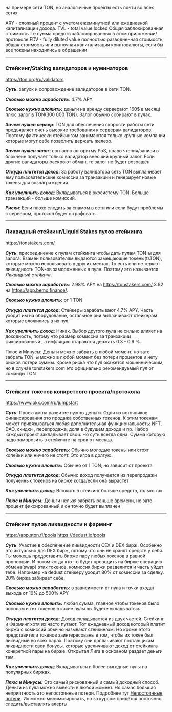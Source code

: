 на примере сети TON, но аналогичные проекты есть почти во всех сетях

ARY - сложный процент с учетом ежеминутной или ежедневной капитализации дохода.
TVL - total value locked Общая заблокированная стоимость т е сумма средств заблокированных в этом приложении/протоколе
FDV - fully diluted value полностью разводненная стоимость, общая стоимость или рыночная капитализация криптовалюты, если бы все токены находились в обращении

------
### Стейкинг/Staking валидаторов и нуминаторов
https://ton.org/ru/validators

***Суть***: запуск и сопровождение валидаторов в сети TON.

***Сколько можно заработать***: 4.7% APY. 

***Сколько нужно вложить:*** деньги на аренду сервера(от 160$ в месяц) плюс залог в TON(300 000 TON). Залог обычно собирают в пулах.  

***Зачем нужен сервер***: TON для обеспечения скорости работы сети предъявляет очень высокие требования к серверам валидаторов. Поэтому фактически стейкингом занимаются только крупные компании которые могут себе позволить держать железо.

***Зачем нужен залог***: согласно алгоритму PoS, право чтения/записи в блокчеин получает только валидатор внесший крупный залог. Если другие валидаторы раскроют обман, то залог не будет возращён.

***Откуда платится доход***: За работу валидатора сеть TON выплачивает ему пользовательские комиссии за транзакции и генерирует новые токены для вознаграждения. 

***Как увеличить доход***: Вкладываться в экосистему TON. Больше транзакций - больше комиссий.  

***Риски***: Если плохо следить за спамом в сети или если будут проблемы с сервером, протокол будет штрафовать. 

-----
### Ликвидный стейкинг/Liquid Stakes пулов стейкинга
https://tonstakers.com/

***Суть***: присоединение к пулам стейкинга чтобы дать пулам TON-ы для залога. Взамен пользователям выдаются замещающие токены(tsTON), которые можно использовать в других местах. То есть они не теряют ликвидность TON-ов замороженных в пуле. Поэтому это называется *Ликвидный стейкинг*. 

***Сколько можно заработать***: 2.98% APY на https://tonstakers.com/  3.92 на https://app.bemo.finance/.  

***Сколько нужно вложить:*** от 1 TON

***Откуда платится доход***: Стейкеры зарабатывают 4.7% APY. Часть уходит им на оборудование, остальное они выплачивают стейкерам которые вложились в их пул.

***Как увеличить доход***: Никак. Выбор другого пула не сильно влияет на доходность, потому что размер комиссии за транзакции фиксированный , а инфляцию стараются держать 0.3 - 0.6 %.

Плюс и Минусы: Деньги можно забрать в любой момент, но зато забрать TON-ы можно в любой момент без потери процентов и нету рисков потери суммы. Кроме риска что пул окажется мошенническим, но в случае tonstakers.com это официально рекомендуемый пул от команды TON

-----
### Стейкинг токенов конкретного проекта/протокола
https://www.okx.com/ru/jumpstart

***Суть***: Проектам на развитие нужны деньги. Одни из источников финансирования это продажа собственных токенов. К этим токенам может привязываться любая дополнительная функциональность: NFT, DAO, скидки , перепродажа, доля в будущем доходе и пр. Набор каждый проект закладывает свой.  Но суть всегда одна.  Сумма которую надо заморозить в стейкинге на срок от месяца.  

***Сколько можно заработать***: Обычно молодые токены или стоят копейки или ничего не стоят. Это игра в долгую.

***Сколько нужно вложить:*** Обычно от 1 TON, но зависит от проекта

***Откуда платится доход***: Обычно доход получается из перепродажи полученных токенов на бирже когда/если она вырастет

***Как увеличить доход***: Вложить в стейкинг больше средств, только так.

***Плюс и Минусы:*** Деньги нельзя забрать раньше времени, но зато процент фиксированный и он точно будет выплачен

-----

### Стейкинг пулов ликвидности и фарминг
https://app.ston.fi/pools
https://dedust.io/pools

***Суть***: Участие в обеспечение ликвидности CEX и DEX бирж. Особенно это актуально для DEX бирж, потому что они не хранят средств у себя. Ты можешь предоставить бирже пару любых токенов в равной пропорции. И потом когда кто-то будет проводить на бирже операцию обмена(swap) этих токенов, комиссия биржи разделится и часть уйдет тебе. Например на dedust стейкеру уходит 80% от комиссии за сделку. 20% биржа забирает себе.   

***Сколько можно заработать***: в зависимости от пула и точки входа/выхода от 10% до 500% APY 

***Сколько нужно вложить:*** любая сумма, главное чтобы токенов было пополам и тех токенов в какие пулы вы будете вкладываться

***Откуда платится доход***: Доход складывается из двух частей. Стейкинг и Фарминг хотя их часто путают. Тот ежедневный доход который платит биржа с комиссий обычно называют стейкингом. Но кроме этого представители токенов заинтересованы в том, чтобы их токен был ликвидный во всех парах. Поэтому они доплачивают поставщикам ликвидности свои бонусы, которые увеличивают доход от стейкинга конкретной пары на бирже. Открытая Лига в основном раздает деньги там. 

***Как увеличить доход***: Вкладываться в более выгодные пулы на популярных биржах.

***Плюс и Минусы:*** Это самый рискованный и самый доходный способ.  Деньги из пула можно вывести в любой момент. Но самая большая неприятность это непостоянные потери. Подробнее тут [Непостоянные потери](Непостоянные%20потери.md).  Их можно минимизировать, но за курсом придётся постоянно следить/выставлять алерты. 





